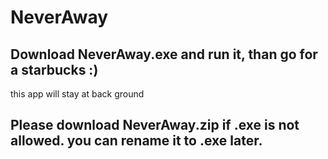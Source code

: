 # NeverAway
## Download NeverAway.exe and run it, than go for a starbucks :)
this app will stay at back ground

## Please download NeverAway.zip if .exe is not allowed. you can rename it to .exe later.

